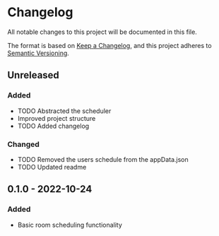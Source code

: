 # Changelog
All notable changes to this project will be documented in this file.

The format is based on [Keep a Changelog](https://keepachangelog.com/en/1.0.0/),
and this project adheres to [Semantic Versioning](https://semver.org/spec/v2.0.0.html).

## Unreleased
### Added
- TODO Abstracted the scheduler
- Improved project structure
- TODO Added changelog
### Changed
- TODO Removed the users schedule from the appData.json
- TODO Updated readme

## 0.1.0 - 2022-10-24
### Added
- Basic room scheduling functionality
